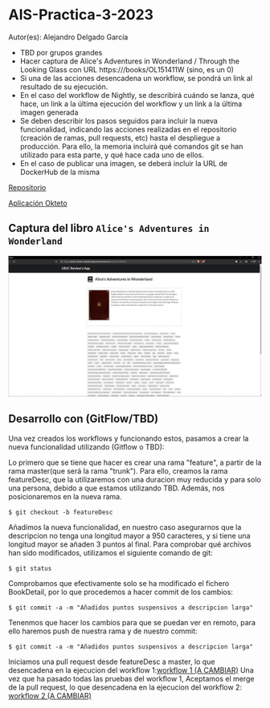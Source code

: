 # AIS-Practica-3-2023

Autor(es): Alejandro Delgado García

-	TBD por grupos grandes
-	Hacer captura de Alice's Adventures in Wonderland / Through the Looking Glass con URL https:///books/OL151411W (sino, es un 0)
-	Si una de las acciones desencadena un workflow, se pondrá un link al resultado de su ejecución.
-	En el caso del workflow de Nightly, se describirá cuándo se lanza, qué hace, un link a la última ejecución del workflow y un link a la última imagen generada
-	Se deben describir los pasos seguidos para incluir la nueva funcionalidad, indicando las acciones realizadas en el repositorio (creación de ramas, pull requests, etc) hasta el despliegue a producción. Para ello, la memoria incluirá qué comandos git se han utilizado para esta parte, y qué hace cada uno de ellos.
-	En el caso de publicar una imagen, se deberá incluir la URL de DockerHub de la misma

[Repositorio](https://github.com/AlejandroDelg/Repositorio-Auxiliar-Ampliacion-Ing-Software/)

[Aplicación Okteto](https://books-reviewer-alejandrodelg.cloud.okteto.net/)

## Captura del libro ``Alice's Adventures in Wonderland``


![alt captura libro](https://github.com/AlejandroDelg/Repositorio-Auxiliar-Ampliacion-Ing-Software/blob/master/CapturaLibro.PNG)

## Desarrollo con (GitFlow/TBD)

Una vez creados los workflows y funcionando estos, pasamos a crear la nueva funcionalidad utilizando (Gitflow o TBD):

Lo primero que se tiene que hacer es crear una rama "feature", a partir de la rama master(que será la rama "trunk"). Para ello, creamos la rama featureDesc, que la utilizaremos con una duracion muy reducida y para solo una persona, debido a que estamos utilizando TBD. Además, nos posicionaremos en la nueva rama.
```
$ git checkout -b featureDesc
```
Añadimos la nueva funcionalidad, en nuestro caso asegurarnos que la descripcion no tenga una longitud mayor a 950 caracteres, y si tiene una longitud mayor se añaden 3 puntos al final. Para comprobar qué archivos han sido modificados, utilizamos el siguiente comando de git:

```
$ git status
```
Comprobamos que efectivamente solo se ha modificado el fichero BookDetail, por lo que procedemos a hacer commit de los cambios:

```
$ git commit -a -m "Añadidos puntos suspensivos a descripcion larga"
```
Tenenmos que hacer los cambios para que se puedan ver en remoto, para ello haremos push de nuestra rama y de nuestro commit:
```
$ git commit -a -m "Añadidos puntos suspensivos a descripcion larga"
```
Iniciamos una pull request desde featureDesc a master, lo que desencadena en la ejecucion del workflow 1:[workflow 1 (A CAMBIAR)](https://github.com/AlejandroDelg/Repositorio-Auxiliar-Ampliacion-Ing-Software/actions/runs/5412611699)
Una vez que ha pasado todas las pruebas del workflow 1, Aceptamos el merge de la pull request, lo que desencadena en la ejecucion del workflow 2: [workflow 2 (A CAMBIAR)](https://github.com/AlejandroDelg/Repositorio-Auxiliar-Ampliacion-Ing-Software/actions/runs/5412656890/jobs/9837052320)



